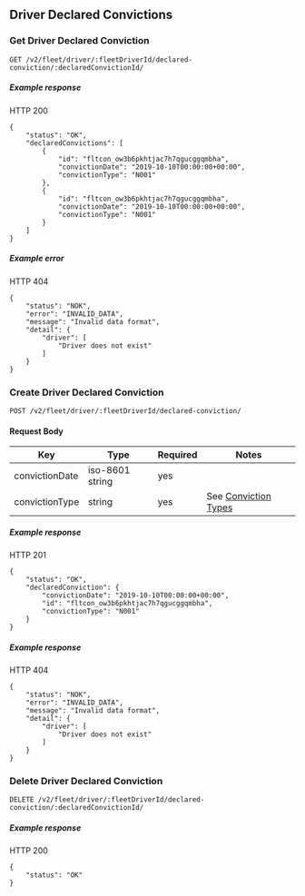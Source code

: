 ## Driver Declared Convictions


### Get Driver Declared Conviction

`GET /v2/fleet/driver/:fleetDriverId/declared-conviction/:declaredConvictionId/`

##### Example response

HTTP 200

```
{
    "status": "OK",
    "declaredConvictions": [
        {
            "id": "fltcon_ow3b6pkhtjac7h7qgucggqmbha",
            "convictionDate": "2019-10-10T00:00:00+00:00",
            "convictionType": "N001"
        },
        {
            "id": "fltcon_ow3b6pkhtjac7h7qgucggqmbha",
            "convictionDate": "2019-10-10T00:00:00+00:00",
            "convictionType": "N001"
        }
    ]
}
```

##### Example error

HTTP 404

```
{
    "status": "NOK",
    "error": "INVALID_DATA",
    "message": "Invalid data format",
    "detail": {
        "driver": [
            "Driver does not exist"
        ]
    }
}
```

### Create Driver Declared Conviction

`POST /v2/fleet/driver/:fleetDriverId/declared-conviction/`

#### Request Body

| Key | Type | Required | Notes |
| --- | --- | --- | --- |
| convictionDate | iso-8601 string | yes |  |
| convictionType | string | yes | See [Conviction Types](./conviction_types.md) |

##### Example response

HTTP 201

```
{
    "status": "OK",
    "declaredConviction": {
        "convictionDate": "2019-10-10T00:00:00+00:00",
        "id": "fltcon_ow3b6pkhtjac7h7qgucggqmbha",
        "convictionType": "N001"
    }
}
```

##### Example response

HTTP 404

```
{
    "status": "NOK",
    "error": "INVALID_DATA",
    "message": "Invalid data format",
    "detail": {
        "driver": [
            "Driver does not exist"
        ]
    }
}
```

### Delete Driver Declared Conviction

`DELETE /v2/fleet/driver/:fleetDriverId/declared-conviction/:declaredConvictionId/`

##### Example response

HTTP 200

```
{
    "status": "OK"
}
```
